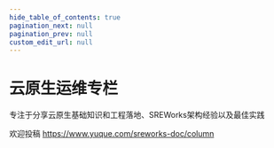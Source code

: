 ```yaml
---
hide_table_of_contents: true
pagination_next: null
pagination_prev: null
custom_edit_url: null
---
```


# 云原生运维专栏

专注于分享云原生基础知识和工程落地、SREWorks架构经验以及最佳实践

欢迎投稿 https://www.yuque.com/sreworks-doc/column



